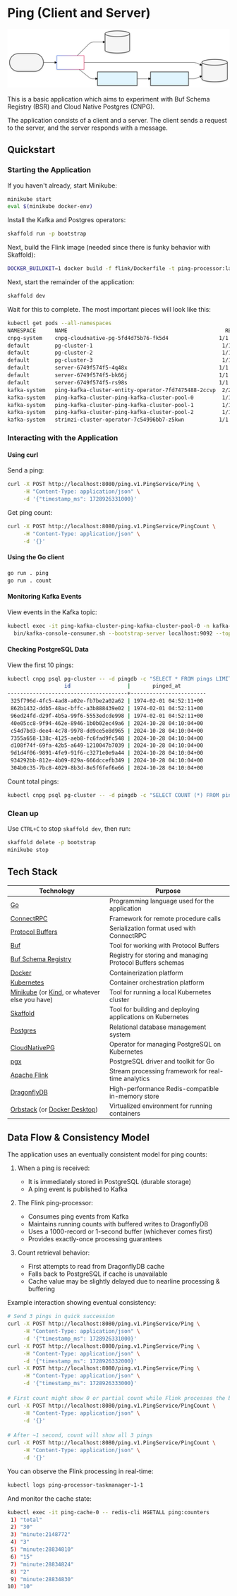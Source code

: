 # Ping (Client and Server)

![Architecture](resources/Architecture.svg)

This is a basic application which aims to experiment with Buf Schema Registry (BSR) and Cloud Native Postgres (CNPG). 

The application consists of a client and a server. The client sends a request to the server, and the server responds with a message.

## Quickstart

### Starting the Application

If you haven't already, start Minikube:

```bash
minikube start
eval $(minikube docker-env)
```

Install the Kafka and Postgres operators:

```bash
skaffold run -p bootstrap
```

Next, build the Flink image (needed since there is funky behavior with Skaffold):

```bash
DOCKER_BUILDKIT=1 docker build -f flink/Dockerfile -t ping-processor:latest flink 
```

Next, start the remainder of the application:

```bash
skaffold dev
```

Wait for this to complete. The most important pieces will look like this:

```bash
kubectl get pods --all-namespaces
NAMESPACE      NAME                                                  READY   STATUS    RESTARTS       AGE
cnpg-system    cnpg-cloudnative-pg-5fd4d75b76-fk5d4                1/1     Running   0              98m
default        pg-cluster-1                                         1/1     Running   0              50m
default        pg-cluster-2                                         1/1     Running   0              50m
default        pg-cluster-3                                         1/1     Running   0              50m
default        server-6749f574f5-4q48x                             1/1     Running   0              37m
default        server-6749f574f5-bk66j                             1/1     Running   0              38m
default        server-6749f574f5-rs98s                             1/1     Running   0              38m
kafka-system   ping-kafka-cluster-entity-operator-7fd7475488-2ccvp  2/2     Running   0              51m
kafka-system   ping-kafka-cluster-ping-kafka-cluster-pool-0         1/1     Running   0              51m
kafka-system   ping-kafka-cluster-ping-kafka-cluster-pool-1         1/1     Running   0              51m
kafka-system   ping-kafka-cluster-ping-kafka-cluster-pool-2         1/1     Running   0              51m
kafka-system   strimzi-cluster-operator-7c54996bb7-z5kwn           1/1     Running   0              98m
```

### Interacting with the Application

#### Using curl

Send a ping:
```bash
curl -X POST http://localhost:8080/ping.v1.PingService/Ping \
     -H "Content-Type: application/json" \
     -d '{"timestamp_ms": 1728926331000}'
```

Get ping count:
```bash
curl -X POST http://localhost:8080/ping.v1.PingService/PingCount \
     -H "Content-Type: application/json" \
     -d '{}'
```

#### Using the Go client

```bash
go run . ping
go run . count
```

#### Monitoring Kafka Events

View events in the Kafka topic:
```bash
kubectl exec -it ping-kafka-cluster-ping-kafka-cluster-pool-0 -n kafka-system -- \
  bin/kafka-console-consumer.sh --bootstrap-server localhost:9092 --topic ping-events --from-beginning
```

#### Checking PostgreSQL Data

View the first 10 pings:
```bash
kubectl cnpg psql pg-cluster -- -d pingdb -c "SELECT * FROM pings LIMIT 10;"
                  id                  |       pinged_at        
--------------------------------------+------------------------
 325f796d-4fc5-4ad8-a02e-fb7be2a02a62 | 1974-02-01 04:52:11+00
 862b1432-ddb5-48ac-bffc-a3b888439e02 | 1974-02-01 04:52:11+00
 96ed24fd-d29f-4b5a-99f6-5553edcde998 | 1974-02-01 04:52:11+00
 40e05cc8-9f94-462e-8946-1b0b02ec49a6 | 2024-10-28 04:10:04+00
 c54d7bd3-dee4-4c78-9978-dd9ce5e8d965 | 2024-10-28 04:10:04+00
 7355a658-138c-4125-aeb8-fc6fad9fc548 | 2024-10-28 04:10:04+00
 d108f74f-69fa-42b5-a649-1210047b7039 | 2024-10-28 04:10:04+00
 9d1d4f06-9891-4fe9-91f6-c3271e0e9a44 | 2024-10-28 04:10:04+00
 934292bb-812e-4b09-829a-666dccefb349 | 2024-10-28 04:10:04+00
 304b0c35-7bc8-4029-8b3d-8e5f6fef6e66 | 2024-10-28 04:10:04+00
```

Count total pings:
```bash
kubectl cnpg psql pg-cluster -- -d pingdb -c "SELECT COUNT (*) FROM pings"
```

### Clean up

Use `CTRL+C` to stop `skaffold dev`, then run:

```bash
skaffold delete -p bootstrap
minikube stop
```

## Tech Stack

| Technology                                                                                                                                                              | Purpose                                                               |
|-------------------------------------------------------------------------------------------------------------------------------------------------------------------------|-----------------------------------------------------------------------|
| [Go](https://go.dev/)                                                                                                                                                   | Programming language used for the application                         |
| [ConnectRPC](https://connectrpc.com/)                                                                                                                                   | Framework for remote procedure calls                                  |
| [Protocol Buffers](https://protobuf.dev/)                                                                                                                               | Serialization format used with ConnectRPC                             |
| [Buf](https://buf.build/)                                                                                                                                               | Tool for working with Protocol Buffers                                |
| [Buf Schema Registry](https://buf.build/product/bsr)                                                                                                                    | Registry for storing and managing Protocol Buffers schemas            |
| [Docker](https://www.docker.com/)                                                                                                                                       | Containerization platform                                             |
| [Kubernetes](https://kubernetes.io/)                                                                                                                                    | Container orchestration platform                                      |
| [Minikube](https://minikube.sigs.k8s.io/docs/start/?arch=%2Fmacos%2Farm64%2Fstable%2Fbinary+download) (or [Kind](https://kind.sigs.k8s.io/), or whatever else you have) | Tool for running a local Kubernetes cluster                           |
| [Skaffold](https://skaffold.dev/)                                                                                                                                       | Tool for building and deploying applications on Kubernetes            |
| [Postgres](https://www.postgresql.org/)                                                                                                                                 | Relational database management system                                 |
| [CloudNativePG](https://cloudnative-pg.io/)                                                                                                                             | Operator for managing PostgreSQL on Kubernetes                        |
| [pgx](https://github.com/jackc/pgx)                                                                                                                                     | PostgreSQL driver and toolkit for Go                                  |
| [Apache Flink](https://flink.apache.org/)                                                                                                                               | Stream processing framework for real-time analytics                   |
| [DragonflyDB](https://dragonflydb.io/)                                                                                                                                 | High-performance Redis-compatible in-memory store                     |
| [Orbstack](https://orbstack.dev/) (or [Docker Desktop](https://www.docker.com/products/docker-desktop/))                                                                | Virtualized environment for running containers                        |

## Data Flow & Consistency Model

The application uses an eventually consistent model for ping counts:

1. When a ping is received:
   - It is immediately stored in PostgreSQL (durable storage)
   - A ping event is published to Kafka

2. The Flink ping-processor:
   - Consumes ping events from Kafka
   - Maintains running counts with buffered writes to DragonflyDB
   - Uses a 1000-record or 1-second buffer (whichever comes first)
   - Provides exactly-once processing guarantees

3. Count retrieval behavior:
   - First attempts to read from DragonflyDB cache
   - Falls back to PostgreSQL if cache is unavailable
   - Cache value may be slightly delayed due to nearline processing & buffering

Example interaction showing eventual consistency:

```bash
# Send 3 pings in quick succession
curl -X POST http://localhost:8080/ping.v1.PingService/Ping \
     -H "Content-Type: application/json" \
     -d '{"timestamp_ms": 1728926331000}'
curl -X POST http://localhost:8080/ping.v1.PingService/Ping \
     -H "Content-Type: application/json" \
     -d '{"timestamp_ms": 1728926332000}'
curl -X POST http://localhost:8080/ping.v1.PingService/Ping \
     -H "Content-Type: application/json" \
     -d '{"timestamp_ms": 1728926333000}'

# First count might show 0 or partial count while Flink processes the batch
curl -X POST http://localhost:8080/ping.v1.PingService/PingCount \
     -H "Content-Type: application/json" \
     -d '{}'

# After ~1 second, count will show all 3 pings
curl -X POST http://localhost:8080/ping.v1.PingService/PingCount \
     -H "Content-Type: application/json" \
     -d '{}'
```

You can observe the Flink processing in real-time:

```bash
kubectl logs ping-processor-taskmanager-1-1
```

And monitor the cache state:

```bash
kubectl exec -it ping-cache-0 -- redis-cli HGETALL ping:counters
 1) "total"
 2) "30"
 3) "minute:2148772"
 4) "3"
 5) "minute:28834810"
 6) "15"
 7) "minute:28834824"
 8) "2"
 9) "minute:28834830"
10) "10"
```
